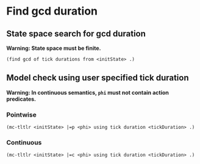 # Find gcd duration

## State space search for gcd duration

**Warning: State space must be finite.**

```
(find gcd of tick durations from <initState> .)
```

## Model check using user specified tick duration

**Warning: In continuous semantics, `phi` must not contain action predicates.**

### Pointwise

```
(mc-tltlr <initState> |=p <phi> using tick duration <tickDuration> .)
```

### Continuous

```
(mc-tltlr <initState> |=c <phi> using tick duration <tickDuration> .)
```
